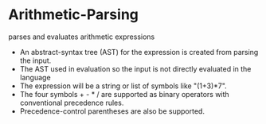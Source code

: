 # Arithmetic-Parsing
parses and evaluates arithmetic expressions

  - An abstract-syntax tree (AST) for the expression is created from parsing the input.
  - The AST used in evaluation so the input is not directly evaluated in the language
  - The expression will be a string or list of symbols like "(1+3)*7".
  - The four symbols + - * / are supported as binary operators with conventional precedence rules.
  - Precedence-control parentheses are also be supported.
